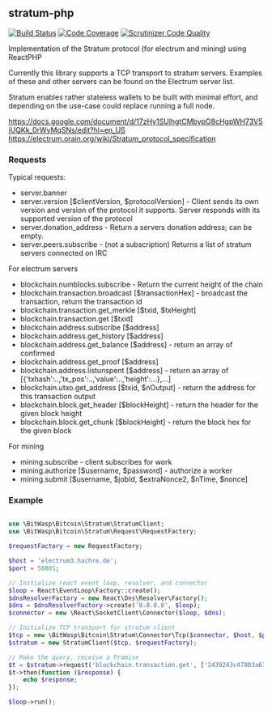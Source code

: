 ## stratum-php
[![Build Status](https://travis-ci.org/Bit-Wasp/stratum-php.svg?branch=master)](http://travis-ci.org/Bit-Wasp/stratum-php)
[![Code Coverage](https://scrutinizer-ci.com/g/bit-wasp/stratum-php/badges/coverage.png?b=master)](https://scrutinizer-ci.com/g/bit-wasp/stratum-php/?branch=master)
[![Scrutinizer Code Quality](https://scrutinizer-ci.com/g/Bit-Wasp/stratum-php/badges/quality-score.png?b=master)](https://scrutinizer-ci.com/g/Bit-Wasp/stratum-php/?branch=master)
 
Implementation of the Stratum protocol (for electrum and mining) using ReactPHP

Currently this library supports a TCP transport to stratum servers. 
Examples of these and other servers can be found on the Electrum server list.

Stratum enables rather stateless wallets to be built with minimal effort, and depending on the use-case could replace running a full node.

https://docs.google.com/document/d/17zHy1SUlhgtCMbypO8cHgpWH73V5iUQKk_0rWvMqSNs/edit?hl=en_US
https://electrum.orain.org/wiki/Stratum_protocol_specification

### Requests
Typical requests:
  - server.banner
  - server.version [$clientVersion, $protocolVersion] -  Client sends its own version and version of the protocol it supports. Server responds with its supported version of the protocol 
  - server.donation_address - Return a servers donation address; can be empty. 
  - server.peers.subscribe - (not a subscription) Returns a list of stratum servers connected on IRC

For electrum servers
  - blockchain.numblocks.subscribe - Return the current height of the chain
  - blockchain.transaction.broadcast [$transactionHex] - broadcast the transaction, return the transaction id
  - blockchain.transaction.get_merkle [$txid, $txHeight]
  - blockchain.transaction.get [$txid]
  - blockchain.address.subscribe [$address]
  - blockchain.address.get_history [$address]
  - blockchain.address.get_balance [$address] - return an array of confirmed 
  - blockchain.address.get_proof [$address]
  - blockchain.address.listunspent [$address] - return an array of [{'txhash':..,'tx_pos':..,'value':..,'height':...},...]
  - blockchain.utxo.get_address [$txid, $nOutput] - return the address for this transaction output
  - blockchain.block.get_header [$blockHeight] - return the header for the given block height
  - blockchain.block.get_chunk [$blockHeight] - return the block hex for the given block

For mining
  - mining.subscribe - client subscribes for work
  - mining.authorize [$username, $password] - authorize a worker
  - mining.submit [$username, $jobId, $extraNonce2, $nTime, $nonce]

### Example
```php

use \BitWasp\Bitcoin\Stratum\StratumClient;
use \BitWasp\Bitcoin\Stratum\Request\RequestFactory;

$requestFactory = new RequestFactory;

$host = 'electrum3.hachre.de';
$port = 50001;

// Initialize react event loop, resolver, and connector
$loop = React\EventLoop\Factory::create();
$dnsResolverFactory = new React\Dns\Resolver\Factory();
$dns = $dnsResolverFactory->create('8.8.8.8', $loop);
$connector = new \React\SocketClient\Connector($loop, $dns);

// Initialize TCP transport for stratum client
$tcp = new \BitWasp\Bitcoin\Stratum\Connector\Tcp($connector, $host, $port);
$stratum = new StratumClient($tcp, $requestFactory);

// Make the query, receive a Promise
$t = $stratum->request('blockchain.transaction.get', ['2439243c47803a613728beab5ccfd7a426c9bfdd069d463b28f6f49915801988']);
$t->then(function ($response) {
    echo $response;
});

$loop->run();

```
